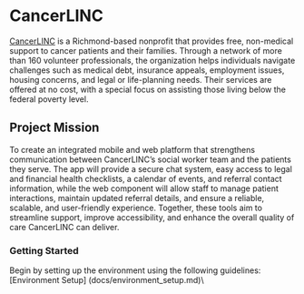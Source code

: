 # CancerLINC

[CancerLINC](https://cancerlinc.org/about-cancerlinc/) is a Richmond-based nonprofit that provides free, non-medical support to cancer patients and their families. Through a network of more than 160 volunteer professionals, the organization helps individuals navigate challenges such as medical debt, insurance appeals, employment issues, housing concerns, and legal or life-planning needs. Their services are offered at no cost, with a special focus on assisting those living below the federal poverty level.

## Project Mission

To create an integrated mobile and web platform that strengthens communication between CancerLINC’s social worker team and the patients they serve. The app will provide a secure chat system, easy access to legal and financial health checklists, a calendar of events, and referral contact information, while the web component will allow staff to manage patient interactions, maintain updated referral details, and ensure a reliable, scalable, and user-friendly experience. Together, these tools aim to streamline support, improve accessibility, and enhance the overall quality of care CancerLINC can deliver.

### Getting Started

Begin by setting up the environment using the following guidelines: [Environment Setup] (docs/environment_setup.md)\
